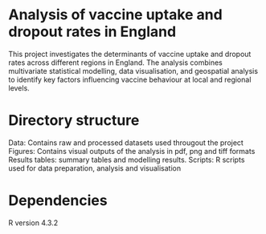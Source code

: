 # Analysis of vaccine uptake and dropout rates in England
This project investigates the determinants of vaccine uptake and dropout rates across different regions in England. The analysis combines multivariate statistical modelling, data visualisation, and geospatial analysis to identify key factors influencing vaccine behaviour at local and regional levels.

# Directory structure
Data: Contains raw and processed datasets used througout the project
Figures: Contains visual outputs of the analysis in pdf, png and tiff formats
Results tables: summary tables and modelling results. 
Scripts: R scripts used for data preparation, analysis and visualisation 

# Dependencies 
R version 4.3.2

